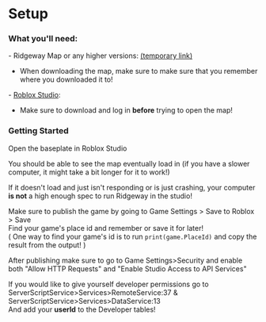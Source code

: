 # Setup

### What you'll need:[​](https://ags816710.github.io/rcd/docs/setup#what-youll-need) <a href="#what-youll-need" id="what-youll-need"></a>

\- Ridgeway Map or any higher versions: [(temporary link)](https://cdn.discordapp.com/attachments/973021949724856350/1043674319559082004/Concepts.rbxl)

* When downloading the map, make sure to make sure that you remember where you downloaded it to!

\- [Roblox Studio](https://setup.rbxcdn.com/RobloxStudioLauncherBeta.exe):

* Make sure to download and log in **before** trying to open the map!

### Getting Started[​](https://ags816710.github.io/rcd/docs/setup#getting-started) <a href="#getting-started" id="getting-started"></a>

Open the baseplate in Roblox Studio

You should be able to see the map eventually load in (if you have a slower computer, it might take a bit longer for it to work!)

If it doesn't load and just isn't responding or is just crashing, your computer **is not** a high enough spec to run Ridgeway in the studio!

Make sure to publish the game by going to Game Settings > Save to Roblox > Save\
Find your game's place id and remember or save it for later!\
( One way to find your game's id is to run `print(game.PlaceId)` and copy the result from the output! )

After publishing make sure to go to Game Settings>Security and enable both "Allow HTTP Requests" and "Enable Studio Access to API Services"

If you would like to give yourself developer permissions go to\
ServerScriptService>Services>RemoteService:37 & ServerScriptService>Services>DataService:13\
And add your **userId** to the Developer tables!
